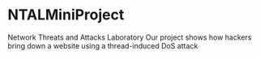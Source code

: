 # NTALMiniProject
Network Threats and Attacks Laboratory
Our project shows how hackers bring down a website using a thread-induced DoS attack